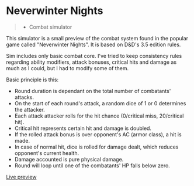 Neverwinter Nights
===================
>* Combat simulator

This simulator is a small preview of the combat system found in the popular game called "Neverwinter Nights". It is based on D&D's 3.5 edition rules.

Sim includes only basic combat core. I've tried to keep consistency rules regarding ability modifiers, attack bonuses, critical hits and damage as much as I could, but I had to modify some of them.

Basic principle is this:

- Round duration is dependant on the total number of combatants' attacks.
- On the start of each round's attack, a random dice of 1 or 0 determines the attacker.
- Each attack attacker rolls for the hit chance (0/critical miss, 20/critical hit).
- Critical hit represents certain hit and damage is doubled.
- If the rolled attack bonus is over opponent's AC (armor class), a hit is made.
- In case of normal hit, dice is rolled for damage dealt, which reduces opponent's current health.
- Damage accounted is pure physical damage.
- Round will loop until one of the combatants' HP falls below zero.

[Live preview](http://davidlazic.github.io/nwn-fight-simulator/)
